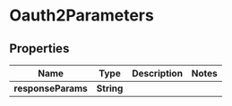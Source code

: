 
# Oauth2Parameters

## Properties
Name | Type | Description | Notes
------------ | ------------- | ------------- | -------------
**responseParams** | **String** |  | 



